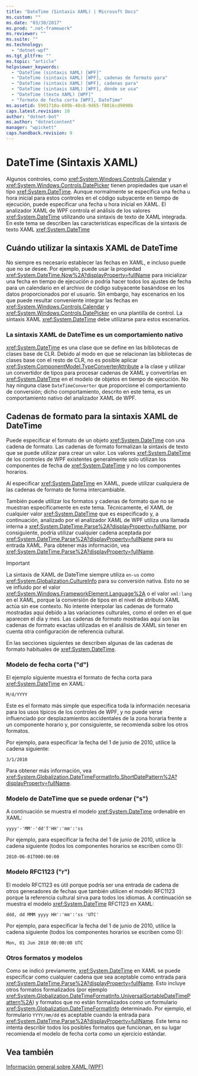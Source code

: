 ```yaml
---
title: "DateTime (Sintaxis XAML) | Microsoft Docs"
ms.custom: ""
ms.date: "03/30/2017"
ms.prod: ".net-framework"
ms.reviewer: ""
ms.suite: ""
ms.technology: 
  - "dotnet-wpf"
ms.tgt_pltfrm: ""
ms.topic: "article"
helpviewer_keywords: 
  - "DateTime (sintaxis XAML) [WPF]"
  - "DateTime (sintaxis XAML) [WPF], cadenas de formato para"
  - "DateTime (sintaxis XAML) [WPF], cadenas para"
  - "DateTime (sintaxis XAML) [WPF], dónde se usa"
  - "DateTime (texto XAML) [WPF]"
  - "formato de fecha corta [WPF], DateTime"
ms.assetid: 5901710a-609b-40c8-9d65-f0016cd9090b
caps.latest.revision: 10
author: "dotnet-bot"
ms.author: "dotnetcontent"
manager: "wpickett"
caps.handback.revision: 9
---
```

# DateTime (Sintaxis XAML)
Algunos controles, como <xref:System.Windows.Controls.Calendar> y <xref:System.Windows.Controls.DatePicker> tienen propiedades que usan el tipo <xref:System.DateTime>.  Aunque normalmente se especifica una fecha u hora inicial para estos controles en el código subyacente en tiempo de ejecución, puede especificar una fecha u hora inicial en XAML.  El analizador XAML de WPF controla el análisis de los valores <xref:System.DateTime> utilizando una sintaxis de texto de XAML integrada.  En este tema se describen las características específicas de la sintaxis de texto XAML <xref:System.DateTime>  
  
   
  
<a name="where_datetime_xaml_syntax_is_used"></a>   
## Cuándo utilizar la sintaxis XAML de DateTime  
 No siempre es necesario establecer las fechas en XAML, e incluso puede que no se desee.  Por ejemplo, puede usar la propiedad <xref:System.DateTime.Now%2A?displayProperty=fullName> para inicializar una fecha en tiempo de ejecución o podría hacer todos los ajustes de fecha para un calendario en el archivo de código subyacente basándose en los datos proporcionados por el usuario.  Sin embargo, hay escenarios en los que puede resultar conveniente integrar las fechas en <xref:System.Windows.Controls.Calendar> y <xref:System.Windows.Controls.DatePicker> en una plantilla de control.  La sintaxis XAML <xref:System.DateTime> debe utilizarse para estos escenarios.  
  
### La sintaxis XAML de DateTime es un comportamiento nativo  
 <xref:System.DateTime> es una clase que se define en las bibliotecas de clases base de CLR.  Debido al modo en que se relacionan las bibliotecas de clases base con el resto de CLR, no es posible aplicar <xref:System.ComponentModel.TypeConverterAttribute> a la clase y utilizar un convertidor de tipos para procesar cadenas de XAML y convertirlas en <xref:System.DateTime> en el modelo de objetos en tiempo de ejecución.  No hay ninguna clase `DateTimeConverter` que proporcione el comportamiento de conversión; dicho comportamiento, descrito en este tema, es un comportamiento nativo del analizador XAML de WPF.  
  
<a name="format_strings_for_datetime_xaml_syntax"></a>   
## Cadenas de formato para la sintaxis XAML de DateTime  
 Puede especificar el formato de un objeto <xref:System.DateTime> con una cadena de formato.  Las cadenas de formato formalizan la sintaxis de texto que se puede utilizar para crear un valor.  Los valores <xref:System.DateTime> de los controles de WPF existentes generalmente solo utilizan los componentes de fecha de <xref:System.DateTime> y no los componentes horarios.  
  
 Al especificar <xref:System.DateTime> en XAML, puede utilizar cualquiera de las cadenas de formato de forma intercambiable.  
  
 También puede utilizar los formatos y cadenas de formato que no se muestran específicamente en este tema.  Técnicamente, el XAML de cualquier valor <xref:System.DateTime> que es especificado y, a continuación, analizado por el analizador XAML de WPF utiliza una llamada interna a <xref:System.DateTime.Parse%2A?displayProperty=fullName>, por consiguiente, podría utilizar cualquier cadena aceptada por <xref:System.DateTime.Parse%2A?displayProperty=fullName> para su entrada XAML.  Para obtener más información, vea <xref:System.DateTime.Parse%2A?displayProperty=fullName>.  
  
> [!IMPORTANT]
>  La sintaxis de XAML de DateTime siempre utiliza `en-us` como <xref:System.Globalization.CultureInfo> para su conversión nativa.  Esto no se ve influido por el valor <xref:System.Windows.FrameworkElement.Language%2A> o el valor `xml:lang` en el XAML, porque la conversión de tipos en el nivel de atributo XAML actúa sin ese contexto.  No intente interpolar las cadenas de formato mostradas aquí debido a las variaciones culturales, como el orden en el que aparecen el día y mes.  Las cadenas de formato mostradas aquí son las cadenas de formato exactas utilizadas en el análisis de XAML sin tener en cuenta otra configuración de referencia cultural.  
  
 En las secciones siguientes se describen algunas de las cadenas de formato habituales de <xref:System.DateTime>.  
  
### Modelo de fecha corta \("d"\)  
 El ejemplo siguiente muestra el formato de fecha corta para <xref:System.DateTime> en XAML:  
  
 `M/d/YYYY`  
  
 Este es el formato más simple que especifica toda la información necesaria para los usos típicos de los controles de WPF, y no puede verse influenciado por desplazamientos accidentales de la zona horaria frente a un componente horario y, por consiguiente, se recomienda sobre los otros formatos.  
  
 Por ejemplo, para especificar la fecha del 1 de junio de 2010, utilice la cadena siguiente:  
  
 `3/1/2010`  
  
 Para obtener más información, vea <xref:System.Globalization.DateTimeFormatInfo.ShortDatePattern%2A?displayProperty=fullName>.  
  
### Modelo de DateTime que se puede ordenar \("s"\)  
 A continuación se muestra el modelo <xref:System.DateTime> ordenable en XAML:  
  
 `yyyy'-'MM'-'dd'T'HH':'mm':'ss`  
  
 Por ejemplo, para especificar la fecha del 1 de junio de 2010, utilice la cadena siguiente \(todos los componentes horarios se escriben como 0\):  
  
 `2010-06-01T000:00:00`  
  
### Modelo RFC1123 \("r"\)  
 El modelo RFC1123 es útil porque podría ser una entrada de cadena de otros generadores de fechas que también utilicen el modelo RFC1123 porque la referencia cultural sirva para todos los idiomas.  A continuación se muestra el modelo <xref:System.DateTime> RFC1123 en XAML:  
  
 `ddd, dd MMM yyyy HH':'mm':'ss 'UTC'`  
  
 Por ejemplo, para especificar la fecha del 1 de junio de 2010, utilice la cadena siguiente \(todos los componentes horarios se escriben como 0\):  
  
 `Mon, 01 Jun 2010 00:00:00 UTC`  
  
### Otros formatos y modelos  
 Como se indicó previamente, <xref:System.DateTime> en XAML se puede especificar como cualquier cadena que sea aceptable como entrada para <xref:System.DateTime.Parse%2A?displayProperty=fullName>.  Esto incluye otros formatos formalizados \(por ejemplo <xref:System.Globalization.DateTimeFormatInfo.UniversalSortableDateTimePattern%2A>\) y formatos que no están formalizados como un formulario <xref:System.Globalization.DateTimeFormatInfo> determinado.  Por ejemplo, el formulario `YYYY/mm/dd` es aceptable cuando la entrada para <xref:System.DateTime.Parse%2A?displayProperty=fullName>.  Este tema no intenta describir todos los posibles formatos que funcionan, en su lugar recomienda el modelo de fecha corta como un ejercicio estándar.  
  
## Vea también  
 [Información general sobre XAML \(WPF\)](../../../../docs/framework/wpf/advanced/xaml-overview-wpf.md)